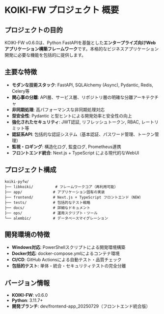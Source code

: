 # KOIKI-FW プロジェクト 概要

## プロジェクトの目的
KOIKI-FW v0.6.0は、Python FastAPIを基盤とした**エンタープライズ向けWebアプリケーション構築フレームワーク**です。本格的なビジネスアプリケーション開発に必要な機能を包括的に提供します。

## 主要な特徴
- **モダンな技術スタック**: FastAPI, SQLAlchemy (Async), Pydantic, Redis, Celery等
- **関心事の分離**: API層、サービス層、リポジトリ層の明確な分離アーキテクチャ
- **非同期処理**: 高パフォーマンスな非同期処理対応
- **型安全性**: Pydantic と型ヒントによる開発効率と安全性の向上
- **強化されたセキュリティ**: JWT認証, リフレッシュトークン, RBAC, レートリミット等
- **認証系API**: 包括的な認証システム（基本認証、パスワード管理、トークン管理）
- **監視・ロギング**: 構造化ログ, 監査ログ, Prometheus連携
- **フロントエンド統合**: Next.js + TypeScript による現代的なWebUI

## プロジェクト構成
```
koiki-pyfw/
├── libkoiki/          # フレームワークコア（再利用可能）
├── app/              # アプリケーション固有の実装
├── frontend/         # Next.js + TypeScript フロントエンド（NEW）
├── tests/            # 包括的なテスト戦略
├── docs/             # 詳細なドキュメント
├── ops/              # 運用スクリプト・ツール
└── alembic/          # データベースマイグレーション
```

## 開発環境の特徴
- **Windows対応**: PowerShellスクリプトによる開発環境構築
- **Docker対応**: docker-compose.ymlによるコンテナ環境
- **CI/CD**: GitHub Actionsによる自動テスト・品質チェック
- **包括的テスト**: 単体・統合・セキュリティテストの完全分離

## バージョン情報
- **KOIKI-FW**: v0.6.0
- **Python**: 3.11.7+
- **開発ブランチ**: dev/frontend-app_20250729（フロントエンド統合版）
